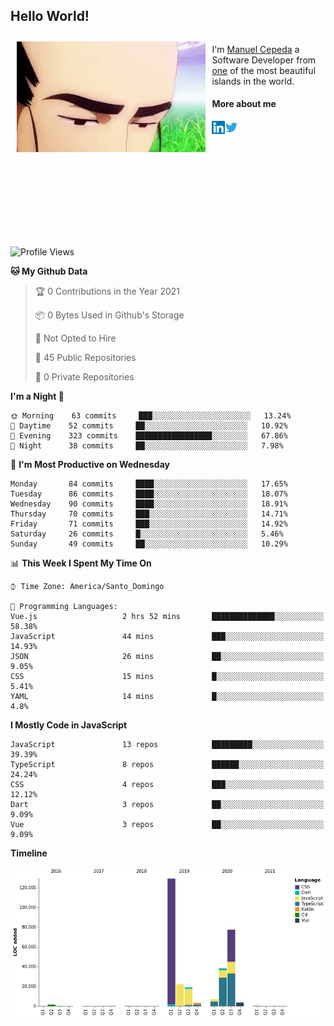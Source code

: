 <h2> Hello World!</h2>

<div style="display:inline-block">
  <img alt="Ah, I see you're a man of culture as well" align="left" width="60%" style="margin: 10px" src="https://raw.githubusercontent.com/mecm1993/mecm1993/master/assets/background.gif">

  I'm [Manuel Cepeda](https://manuelcepeda.dev) a Software Developer from [one](https://en.wikipedia.org/wiki/Dominican_Republic) of the most beautiful islands in the world.

  #### More about me

  <a href="https://www.linkedin.com/in/manuel-cepeda-0336a999/">
    <img align="left" alt="Manuel Cepeda | LinkedIn" width="21px" src="https://raw.githubusercontent.com/mecm1993/mecm1993/master/assets/linkedin.svg" />
  </a>
  <a href="https://twitter.com/mecm1993">
    <img align="left" alt="Manuel Cepeda | Twitter" width="21px" src="https://raw.githubusercontent.com/mecm1993/mecm1993/master/assets/twitter.svg" />
  </a>
  <br />
  <br />
  <br />
  <br />
  <br />
  <br />
  <br />
  <br />
  <br />
  <br />
  <br />
</div>

<!--START_SECTION:waka-->
![Profile Views](http://img.shields.io/badge/Profile%20Views-0-blue)

**🐱 My Github Data** 

> 🏆 0 Contributions in the Year 2021
 > 
> 📦 0 Bytes Used in Github's Storage 
 > 
> 🚫 Not Opted to Hire
 > 
> 📜 45 Public Repositories 
 > 
> 🔑 0 Private Repositories  
 > 
**I'm a Night 🦉** 

```text
🌞 Morning    63 commits     ███░░░░░░░░░░░░░░░░░░░░░░   13.24% 
🌆 Daytime    52 commits     ██░░░░░░░░░░░░░░░░░░░░░░░   10.92% 
🌃 Evening    323 commits    █████████████████░░░░░░░░   67.86% 
🌙 Night      38 commits     ██░░░░░░░░░░░░░░░░░░░░░░░   7.98%

```
📅 **I'm Most Productive on Wednesday** 

```text
Monday       84 commits     ████░░░░░░░░░░░░░░░░░░░░░   17.65% 
Tuesday      86 commits     ████░░░░░░░░░░░░░░░░░░░░░   18.07% 
Wednesday    90 commits     ████░░░░░░░░░░░░░░░░░░░░░   18.91% 
Thursday     70 commits     ███░░░░░░░░░░░░░░░░░░░░░░   14.71% 
Friday       71 commits     ███░░░░░░░░░░░░░░░░░░░░░░   14.92% 
Saturday     26 commits     █░░░░░░░░░░░░░░░░░░░░░░░░   5.46% 
Sunday       49 commits     ██░░░░░░░░░░░░░░░░░░░░░░░   10.29%

```


📊 **This Week I Spent My Time On** 

```text
⌚︎ Time Zone: America/Santo_Domingo

💬 Programming Languages: 
Vue.js                   2 hrs 52 mins       ██████████████░░░░░░░░░░░   58.38% 
JavaScript               44 mins             ███░░░░░░░░░░░░░░░░░░░░░░   14.93% 
JSON                     26 mins             ██░░░░░░░░░░░░░░░░░░░░░░░   9.05% 
CSS                      15 mins             █░░░░░░░░░░░░░░░░░░░░░░░░   5.41% 
YAML                     14 mins             █░░░░░░░░░░░░░░░░░░░░░░░░   4.8%

```

**I Mostly Code in JavaScript** 

```text
JavaScript               13 repos            █████████░░░░░░░░░░░░░░░░   39.39% 
TypeScript               8 repos             ██████░░░░░░░░░░░░░░░░░░░   24.24% 
CSS                      4 repos             ███░░░░░░░░░░░░░░░░░░░░░░   12.12% 
Dart                     3 repos             ██░░░░░░░░░░░░░░░░░░░░░░░   9.09% 
Vue                      3 repos             ██░░░░░░░░░░░░░░░░░░░░░░░   9.09%

```


**Timeline**

![Chart not found](https://raw.githubusercontent.com/mecm1993/mecm1993/master/charts/bar_graph.png) 


<!--END_SECTION:waka-->